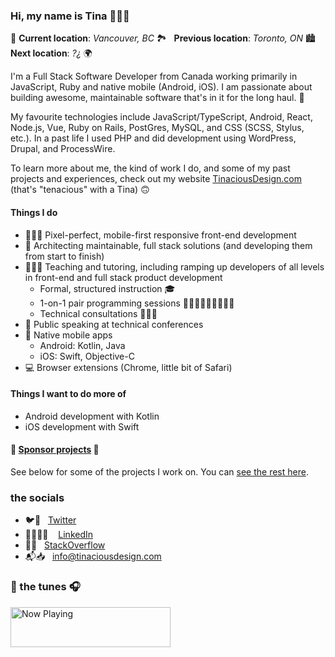 ### Hi, my name is Tina 🙋🏻‍♀️

📍 **Current location**: _Vancouver, BC_ 🏞   **Previous location**: _Toronto, ON_ 🏙   **Next location**: _?¿_ 🌍

I'm a Full Stack Software Developer from Canada working primarily in JavaScript, Ruby and native mobile (Android, iOS). I am passionate about building awesome, maintainable software that's in it for the long haul. 🚚

My favourite technologies include JavaScript/TypeScript, Android, React, Node.js, Vue, Ruby on Rails, PostGres, MySQL, and CSS (SCSS, Stylus, etc.). In a past life I used PHP and did development using WordPress, Drupal, and ProcessWire.

To learn more about me, the kind of work I do, and some of my past projects and experiences, check out my website [TinaciousDesign.com](https://tinaciousdesign.com/) (that's "tenacious" with a Tina) 🙃


#### Things I do

- 👩🏻‍🎨 Pixel-perfect, mobile-first responsive front-end development
- 🥞 Architecting maintainable, full stack solutions (and developing them from start to finish)
- 👩🏻‍🏫 Teaching and tutoring, including ramping up developers of all levels in front-end and full stack product development
    - Formal, structured instruction 🎓
    - 1-on-1 pair programming sessions 👨🏾‍💻👩🏻‍💻👨🏼‍💻
    - Technical consultations 👩🏻‍💼
- 🎤 Public speaking at technical conferences
- 📱 Native mobile apps
    - Android: Kotlin, Java
    - iOS: Swift, Objective-C
- 💻 Browser extensions (Chrome, little bit of Safari)


#### Things I want to do more of

- Android development with Kotlin
- iOS development with Swift


#### 💟 [Sponsor projects](https://github.com/sponsors/tinacious) 💌

See below for some of the projects I work on. You can [see the rest here](https://github.com/tinacious?tab=repositories).


### the socials

- 🐦🐳   [Twitter](https://twitter.com/tinaciousdesign)
- 👩🏻‍💼🧳    [LinkedIn](https://www.linkedin.com/in/TinaciousDesign)
- 🥞💦   [StackOverflow](https://stackoverflow.com/users/1870884/tina?tab=profile)
- 📬📥   [info@tinaciousdesign.com](mailto:info@tinaciousdesign.com?subject=Hi!%20I%20found%20you%20on%20Github%20👋)


### 🎵 the tunes 🎧

<a href="https://tinacious-spotify-now-playing.vercel.app/now-playing?open">
  <img src="https://tinacious-spotify-now-playing.vercel.app/now-playing" width="256" height="64" alt="Now Playing">
</a>
